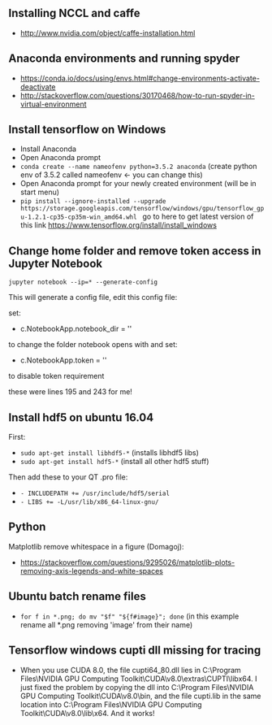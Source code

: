 ## Installing NCCL and caffe ##
- http://www.nvidia.com/object/caffe-installation.html

## Anaconda environments and running spyder ## 
- https://conda.io/docs/using/envs.html#change-environments-activate-deactivate
- http://stackoverflow.com/questions/30170468/how-to-run-spyder-in-virtual-environment

## Install tensorflow on Windows ##

- Install Anaconda
- Open Anaconda prompt
- `conda create --name nameofenv python=3.5.2 anaconda` (create python env of 3.5.2 called nameofenv <- you can change this)
- Open Anaconda prompt for your newly created environment (will be in start menu)
- `pip install --ignore-installed --upgrade https://storage.googleapis.com/tensorflow/windows/gpu/tensorflow_gpu-1.2.1-cp35-cp35m-win_amd64.whl ` go to here to get latest version of this link https://www.tensorflow.org/install/install_windows

## Change home folder and remove token access in Jupyter Notebook ##
`jupyter notebook --ip=* --generate-config` 

This will generate a config file, edit this config file:

set:


- c.NotebookApp.notebook_dir = ''

to change the folder notebook opens with and set:

- c.NotebookApp.token = ''

to disable token requirement

these were lines 195 and 243 for me!

## Install hdf5 on ubuntu 16.04 ##
First:
- `sudo apt-get install libhdf5-*`  (installs libhdf5 libs)
- `sudo apt-get install hdf5-*` (install all other hdf5 stuff)

Then add these to your QT .pro file: 

- `- INCLUDEPATH += /usr/include/hdf5/serial`
- `- LIBS += -L/usr/lib/x86_64-linux-gnu/`


## Python

Matplotlib remove whitespace in a figure (Domagoj):
- https://stackoverflow.com/questions/9295026/matplotlib-plots-removing-axis-legends-and-white-spaces

## Ubuntu batch rename files

- `for f in *.png; do mv "$f" "${f#image}"; done` (in this example rename all *.png removing 'image' from their name)

## Tensorflow windows cupti dll missing for tracing
- When you use CUDA 8.0, the file cupti64_80.dll lies in C:\Program Files\NVIDIA GPU Computing Toolkit\CUDA\v8.0\extras\CUPTI\libx64. I just fixed the problem by copying the dll into C:\Program Files\NVIDIA GPU Computing Toolkit\CUDA\v8.0\bin, and the file cupti.lib in the same location into C:\Program Files\NVIDIA GPU Computing Toolkit\CUDA\v8.0\lib\x64. And it works!
